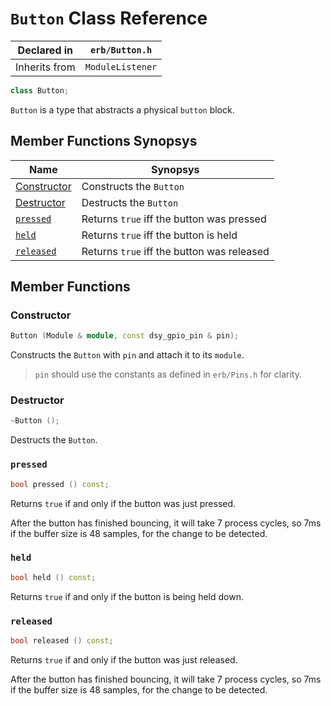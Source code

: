 # `Button` Class Reference

| Declared in | `erb/Button.h` |
| - | - |
| Inherits from | `ModuleListener` |

```c++
class Button;
```

`Button` is a type that abstracts a physical `button` block.


## Member Functions Synopsys

| Name | Synopsys |
| - | - |
| [Constructor](#constructor) | Constructs the `Button` |
| [Destructor](#destructor) | Destructs the `Button` |
| [`pressed`](#pressed) | Returns `true` iff the button was pressed |
| [`held`](#held) | Returns `true` iff the button is held |
| [`released`](#released) | Returns `true` iff the button was released |


## Member Functions

### Constructor

```c++
Button (Module & module, const dsy_gpio_pin & pin);
```

Constructs the `Button` with `pin` and attach it to its `module`.

> `pin` should use the constants as defined in `erb/Pins.h` for clarity.

### Destructor

```c++
~Button ();
```

Destructs the `Button`.

### `pressed`

```c++
bool pressed () const;
```

Returns `true` if and only if the button was just pressed.

After the button has finished bouncing, it will take 7 process cycles, so 7ms if the buffer
size is 48 samples, for the change to be detected.

### `held`

```c++
bool held () const;
```

Returns `true` if and only if the button is being held down.

### `released`

```c++
bool released () const;
```

Returns `true` if and only if the button was just released.

After the button has finished bouncing, it will take 7 process cycles, so 7ms if the buffer
size is 48 samples, for the change to be detected.
